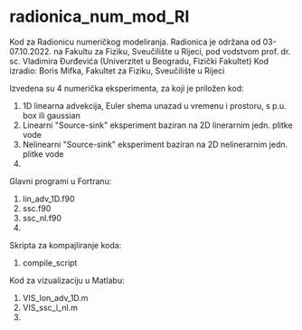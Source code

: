 # radionica_num_mod_RI

Kod za Radionicu numeričkog modeliranja. 
Radionica je održana od 03-07.10.2022. na Fakultu za Fiziku, Sveučilište u Rijeci, 
pod vodstvom prof. dr. sc. Vladimira Đurđevića (Univerzitet u Beogradu, Fizički Fakultet)
Kod izradio: Boris Mifka, Fakultet za Fiziku, Sveučilište u Rijeci


Izvedena su 4 numerička eksperimenta, za koji je priložen kod:
1. 1D linearna advekcija, Euler shema unazad u vremenu i prostoru, s p.u. box ili gaussian
2. Linearni "Source-sink" eksperiment baziran na 2D linerarnim jedn. plitke vode 
3. Nelinearni "Source-sink" eksperiment baziran na 2D nelinerarnim jedn. plitke vode
4.  

Glavni programi u Fortranu:
1. lin_adv_1D.f90
2. ssc.f90
3. ssc_nl.f90
4.

Skripta za kompajliranje koda:
1. compile_script


Kod za vizualizaciju u Matlabu:
1. VIS_lon_adv_1D.m
2. VIS_ssc_l_nl.m
4. 
